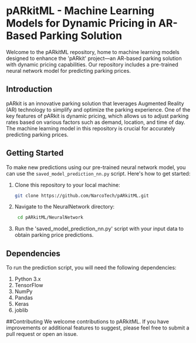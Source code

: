 # pARkitML - Machine Learning Models for Dynamic Pricing in AR-Based Parking Solution

Welcome to the pARkitML repository, home to machine learning models designed to enhance the 'pARkit' project—an AR-based parking solution with dynamic pricing capabilities. Our repository includes a pre-trained neural network model for predicting parking prices.

## Introduction

pARkit is an innovative parking solution that leverages Augmented Reality (AR) technology to simplify and optimize the parking experience. One of the key features of pARkit is dynamic pricing, which allows us to adjust parking rates based on various factors such as demand, location, and time of day. The machine learning model in this repository is crucial for accurately predicting parking prices.

## Getting Started

To make new predictions using our pre-trained neural network model, you can use the `saved_model_prediction_nn.py` script. Here's how to get started:

1. Clone this repository to your local machine:
   ```sh
   git clone https://github.com/NarcoTech/pARkitML.git
2. Navigate to the NeuralNetwork directory:
   ```sh
    cd pARkitML/NeuralNetwork
4. Run the 'saved_model_prediction_nn.py' script with your input data to obtain parking price predictions.

## Dependencies
To run the prediction script, you will need the following dependencies:

1. Python 3.x
2. TensorFlow
3. NumPy
4. Pandas
5. Keras
6. joblib

##Contributing
We welcome contributions to pARkitML. If you have improvements or additional features to suggest, please feel free to submit a pull request or open an issue.
